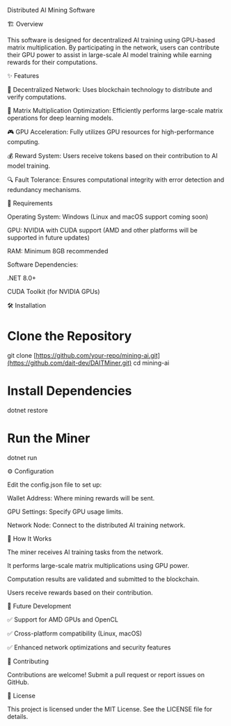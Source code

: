 Distributed AI Mining Software

🏗 Overview

This software is designed for decentralized AI training using GPU-based matrix multiplication. By participating in the network, users can contribute their GPU power to assist in large-scale AI model training while earning rewards for their computations.

✨ Features

🚀 Decentralized Network: Uses blockchain technology to distribute and verify computations.

🧮 Matrix Multiplication Optimization: Efficiently performs large-scale matrix operations for deep learning models.

🎮 GPU Acceleration: Fully utilizes GPU resources for high-performance computing.

💰 Reward System: Users receive tokens based on their contribution to AI model training.

🔍 Fault Tolerance: Ensures computational integrity with error detection and redundancy mechanisms.

📌 Requirements

Operating System: Windows (Linux and macOS support coming soon)

GPU: NVIDIA with CUDA support (AMD and other platforms will be supported in future updates)

RAM: Minimum 8GB recommended

Software Dependencies:

.NET 8.0+

CUDA Toolkit (for NVIDIA GPUs)

🛠 Installation

# Clone the Repository
git clone [https://github.com/your-repo/mining-ai.git](https://github.com/dait-dev/DAITMiner.git)
cd mining-ai

# Install Dependencies
dotnet restore

# Run the Miner
dotnet run

⚙ Configuration

Edit the config.json file to set up:

Wallet Address: Where mining rewards will be sent.

GPU Settings: Specify GPU usage limits.

Network Node: Connect to the distributed AI training network.

🔄 How It Works

The miner receives AI training tasks from the network.

It performs large-scale matrix multiplications using GPU power.

Computation results are validated and submitted to the blockchain.

Users receive rewards based on their contribution.

🔮 Future Development

✅ Support for AMD GPUs and OpenCL

✅ Cross-platform compatibility (Linux, macOS)

✅ Enhanced network optimizations and security features

🤝 Contributing

Contributions are welcome! Submit a pull request or report issues on GitHub.

📜 License

This project is licensed under the MIT License. See the LICENSE file for details.
